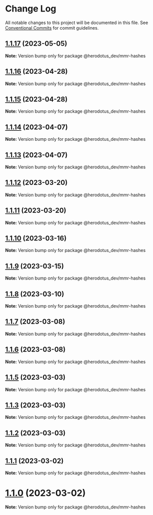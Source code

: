 # Change Log

All notable changes to this project will be documented in this file.
See [Conventional Commits](https://conventionalcommits.org) for commit guidelines.

## [1.1.17](https://github.com/HerodotusDev/merkle-mountain-range/compare/v1.1.16...v1.1.17) (2023-05-05)

**Note:** Version bump only for package @herodotus_dev/mmr-hashes





## [1.1.16](https://github.com/HerodotusDev/merkle-mountain-range/compare/v1.1.15...v1.1.16) (2023-04-28)

**Note:** Version bump only for package @herodotus_dev/mmr-hashes





## [1.1.15](https://github.com/HerodotusDev/merkle-mountain-range/compare/v1.1.14...v1.1.15) (2023-04-28)

**Note:** Version bump only for package @herodotus_dev/mmr-hashes





## [1.1.14](https://github.com/HerodotusDev/merkle-mountain-range/compare/v1.1.13...v1.1.14) (2023-04-07)

**Note:** Version bump only for package @herodotus_dev/mmr-hashes





## [1.1.13](https://github.com/HerodotusDev/merkle-mountain-range/compare/v1.1.12...v1.1.13) (2023-04-07)

**Note:** Version bump only for package @herodotus_dev/mmr-hashes





## [1.1.12](https://github.com/HerodotusDev/merkle-mountain-range/compare/v1.1.11...v1.1.12) (2023-03-20)

**Note:** Version bump only for package @herodotus_dev/mmr-hashes





## [1.1.11](https://github.com/HerodotusDev/merkle-mountain-range/compare/v1.1.10...v1.1.11) (2023-03-20)

**Note:** Version bump only for package @herodotus_dev/mmr-hashes





## [1.1.10](https://github.com/HerodotusDev/merkle-mountain-range/compare/v1.1.9...v1.1.10) (2023-03-16)

**Note:** Version bump only for package @herodotus_dev/mmr-hashes





## [1.1.9](https://github.com/HerodotusDev/merkle-mountain-range/compare/v1.1.8...v1.1.9) (2023-03-15)

**Note:** Version bump only for package @herodotus_dev/mmr-hashes





## [1.1.8](https://github.com/HerodotusDev/merkle-mountain-range/compare/v1.1.7...v1.1.8) (2023-03-10)

**Note:** Version bump only for package @herodotus_dev/mmr-hashes





## [1.1.7](https://github.com/HerodotusDev/merkle-mountain-range/compare/v1.1.6...v1.1.7) (2023-03-08)

**Note:** Version bump only for package @herodotus_dev/mmr-hashes





## [1.1.6](https://github.com/HerodotusDev/merkle-mountain-range/compare/v1.1.5...v1.1.6) (2023-03-08)

**Note:** Version bump only for package @herodotus_dev/mmr-hashes





## [1.1.5](https://github.com/HerodotusDev/merkle-mountain-range/compare/v1.1.4...v1.1.5) (2023-03-03)

**Note:** Version bump only for package @herodotus_dev/mmr-hashes





## [1.1.3](https://github.com/HerodotusDev/merkle-mountain-range/compare/v1.1.2...v1.1.3) (2023-03-03)

**Note:** Version bump only for package @herodotus_dev/mmr-hashes





## [1.1.2](https://github.com/HerodotusDev/merkle-mountain-range/compare/v1.1.1...v1.1.2) (2023-03-03)

**Note:** Version bump only for package @herodotus_dev/mmr-hashes





## [1.1.1](https://github.com/HerodotusDev/merkle-mountain-range/compare/v1.1.0...v1.1.1) (2023-03-02)

**Note:** Version bump only for package @herodotus_dev/mmr-hashes





# [1.1.0](https://github.com/HerodotusDev/merkle-mountain-range/compare/v1.1.0-alpha.0...v1.1.0) (2023-03-02)

**Note:** Version bump only for package @herodotus_dev/mmr-hashes
